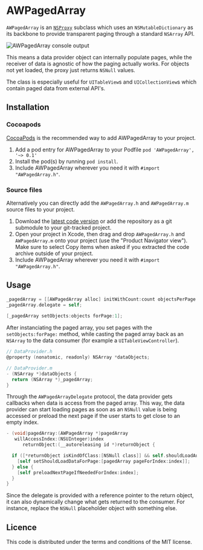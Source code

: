 # AWPagedArray

`AWPagedArray` is an [`NSProxy`](https://developer.apple.com/library/ios/documentation/Cocoa/Reference/Foundation/Classes/NSProxy_Class/Reference/Reference.html) subclass which uses an `NSMutableDictionary` as its backbone to provide transparent paging through a standard `NSArray` API.

![AWPagedArray console output](https://dl.dropboxusercontent.com/u/330802/FluentResourcePaging/AWPagedArray%20console%20output.png)

This means a data provider object can internally populate pages, while the receiver of data is agnostic of how the paging actually works. For objects not yet loaded, the proxy just returns `NSNull` values. 

The class is especially useful for `UITableView`s and `UICollectionView`s which contain paged data from external API's.

## Installation

### Cocoapods
[CocoaPods](http://cocoapods.org) is the recommended way to add AWPagedArray to your project.

1. Add a pod entry for AWPagedArray to your Podfile `pod 'AWPagedArray', '~> 0.1'`
2. Install the pod(s) by running `pod install`.
3. Include AWPagedArray wherever you need it with `#import "AWPagedArray.h"`.

### Source files

Alternatively you can directly add the `AWPagedArray.h` and `AWPagedArray.m` source files to your project.

1. Download the [latest code version](https://github.com/MrAlek/AWPagedArray/archive/master.zip) or add the repository as a git submodule to your git-tracked project. 
2. Open your project in Xcode, then drag and drop `AWPagedArray.h` and `AWPagedArray.m` onto your project (use the "Product Navigator view"). Make sure to select Copy items when asked if you extracted the code archive outside of your project. 
3. Include AWPagedArray wherever you need it with `#import "AWPagedArray.h"`.

## Usage

```objective-c
_pagedArray = [[AWPagedArray alloc] initWithCount:count objectsPerPage:pageSize];
_pagedArray.delegate = self;
    
[_pagedArray setObjects:objects forPage:1];
```
    
After instanciating the paged array, you set pages with the `setObjects:forPage:` method, while casting the paged array back as an `NSArray` to the data consumer (for example a `UITableViewController`).

```objective-c
// DataProvider.h
@property (nonatomic, readonly) NSArray *dataObjects;

// DataProvider.m
- (NSArray *)dataObjects {
  return (NSArray *)_pagedArray;
}
```

Through the `AWPagedArrayDelegate` protocol, the data provider gets callbacks when data is access from the paged array. This way, the data provider can start loading pages as soon as an `NSNull` value is being accessed or preload the next page if the user starts to get close to an empty index.

```objective-c
- (void)pagedArray:(AWPagedArray *)pagedArray
   willAccessIndex:(NSUInteger)index
      returnObject:(__autoreleasing id *)returnObject {

  if ([*returnObject isKindOfClass:[NSNull class]] && self.shouldLoadAutomatically) {
    [self setShouldLoadDataForPage:[pagedArray pageForIndex:index]];
  } else {
    [self preloadNextPageIfNeededForIndex:index];
  }
}
```
    
Since the delegate is provided with a reference pointer to the return object, it can also dynamically change what gets returned to the consumer. For instance, replace the `NSNull` placeholder object with something else.

## Licence

This code is distributed under the terms and conditions of the MIT license.
